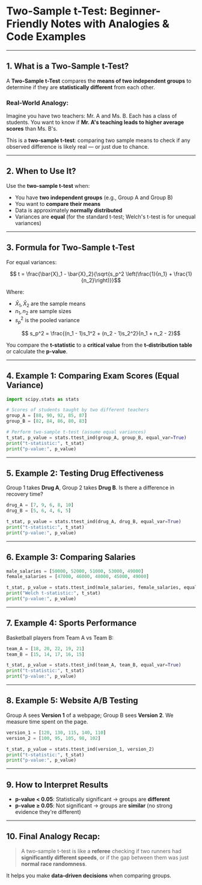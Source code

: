 # Two-Sample t-Test: Beginner-Friendly Notes with Analogies & Code Examples

---

## 1. What is a Two-Sample t-Test?

A **Two-Sample t-Test** compares the **means of two independent groups** to determine if they are **statistically different** from each other.

### Real-World Analogy:

Imagine you have two teachers: Mr. A and Ms. B. Each has a class of students. You want to know if **Mr. A's teaching leads to higher average scores** than Ms. B's.

This is a **two-sample t-test**: comparing two sample means to check if any observed difference is likely real — or just due to chance.

---

## 2. When to Use It?

Use the **two-sample t-test** when:

* You have **two independent groups** (e.g., Group A and Group B)
* You want to **compare their means**
* Data is approximately **normally distributed**
* Variances are **equal** (for the standard t-test; Welch's t-test is for unequal variances)

---

## 3. Formula for Two-Sample t-Test

For equal variances:

```math
 t = \frac{\bar{X}_1 - \bar{X}_2}{\sqrt{s_p^2 \left(\frac{1}{n_1} + \frac{1}{n_2}\right)}}
```

Where:

* $\bar{X}_1, \bar{X}_2$ are the sample means
* $n_1, n_2$ are sample sizes
* $s_p^2$ is the pooled variance

```math
 s_p^2 = \frac{(n_1 - 1)s_1^2 + (n_2 - 1)s_2^2}{n_1 + n_2 - 2}
```

You compare the **t-statistic** to a **critical value** from the **t-distribution table** or calculate the **p-value**.

---

## 4. Example 1: Comparing Exam Scores (Equal Variance)

```python
import scipy.stats as stats

# Scores of students taught by two different teachers
group_A = [88, 90, 92, 85, 87]
group_B = [82, 84, 86, 80, 83]

# Perform two-sample t-test (assume equal variances)
t_stat, p_value = stats.ttest_ind(group_A, group_B, equal_var=True)
print("t-statistic:", t_stat)
print("p-value:", p_value)
```

---

## 5. Example 2: Testing Drug Effectiveness

Group 1 takes **Drug A**, Group 2 takes **Drug B**. Is there a difference in recovery time?

```python
drug_A = [7, 9, 6, 8, 10]
drug_B = [5, 6, 4, 6, 5]

t_stat, p_value = stats.ttest_ind(drug_A, drug_B, equal_var=True)
print("t-statistic:", t_stat)
print("p-value:", p_value)
```

---

## 6. Example 3: Comparing Salaries

```python
male_salaries = [50000, 52000, 51000, 53000, 49000]
female_salaries = [47000, 46000, 48000, 45000, 49000]

t_stat, p_value = stats.ttest_ind(male_salaries, female_salaries, equal_var=False)
print("Welch t-statistic:", t_stat)
print("p-value:", p_value)
```

---

## 7. Example 4: Sports Performance

Basketball players from Team A vs Team B:

```python
team_A = [18, 20, 22, 19, 21]
team_B = [15, 14, 17, 16, 15]

t_stat, p_value = stats.ttest_ind(team_A, team_B, equal_var=True)
print("t-statistic:", t_stat)
print("p-value:", p_value)
```

---

## 8. Example 5: Website A/B Testing

Group A sees **Version 1** of a webpage; Group B sees **Version 2**. We measure time spent on the page.

```python
version_1 = [120, 130, 115, 140, 110]
version_2 = [100, 95, 105, 98, 102]

t_stat, p_value = stats.ttest_ind(version_1, version_2)
print("t-statistic:", t_stat)
print("p-value:", p_value)
```

---

## 9. How to Interpret Results

* **p-value < 0.05**: Statistically significant → groups are **different**
* **p-value ≥ 0.05**: Not significant → groups are **similar** (no strong evidence they're different)

---

## 10. Final Analogy Recap:

> A two-sample t-test is like a **referee** checking if two runners had **significantly different speeds**, or if the gap between them was just **normal race randomness**.

It helps you make **data-driven decisions** when comparing groups.
